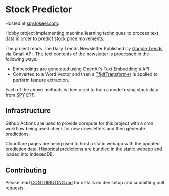 # Stock Predictor

Hosted at [spy.lokeel.com](http://spy.lokeel.com).

Hobby project implementing machine learning techniques to process text data in order to predict stock price movements. 

The project reads The Daily Trends Newsletter Published by [Google Trends](https://trends.google.com/trends/) via Gmail API. The text contents of the newsletter is processed in the following ways:
* Embeedings are generated using OpenAI's Text Embedding's API. 
* Converted to a Word Vector and then a [TfidfTransformer](https://scikit-learn.org/stable/modules/generated/sklearn.feature_extraction.text.TfidfTransformer.html) is applied to perform feature extraction.

Each of the above methods is then used to train a model using stock data from [SPY](https://www.wealthsimple.com/en-ca/quote/nyse/spy) ETF.

## Infrastructure
Github Actions are used to provide compute for this project with a cron workflow being used check for new newsletters and then generate predictions.

Cloudflare pages are being used to host a static webapp with the updated prediction data. Historical predictions are bundled in the static webapp and loaded into IndexedDB.

## Contributing

Please read [CONTRIBUTING.md](CONTRIBUTING.md) for details on dev setup and submitting pull requests.